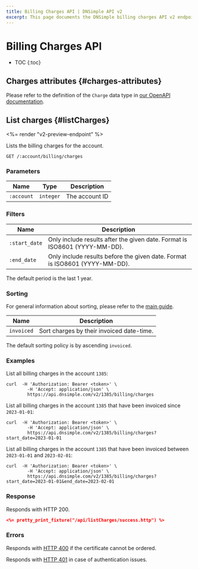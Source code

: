 ```yaml
---
title: Billing Charges API | DNSimple API v2
excerpt: This page documents the DNSimple billing charges API v2 endpoint.
---
```


# Billing Charges API

* TOC
{:toc}


## Charges attributes {#charges-attributes}

Please refer to the definition of the `Charge` data type in [our OpenAPI documentation](/v2/openapi.yml).


## List charges {#listCharges}

<%= render "v2-preview-endpoint" %>

Lists the billing charges for the account.

~~~
GET /:account/billing/charges
~~~

### Parameters

| Name       | Type      | Description    |
| ---------- | --------- | -------------- |
| `:account` | `integer` | The account ID |

### Filters

| Name          | Description                                                                 |
| ------------- | --------------------------------------------------------------------------- |
| `:start_date` | Only include results after the given date. Format is ISO8601 (YYYY-MM-DD).  |
| `:end_date`   | Only include results before the given date. Format is ISO8601 (YYYY-MM-DD). |

The default period is the last 1 year.

### Sorting

For general information about sorting, please refer to the [main guide](/v2/#sorting).

| Name       | Description                               |
| ---------- | ----------------------------------------- |
| `invoiced` | Sort charges by their invoiced date-time. |

The default sorting policy is by ascending `invoiced`.

### Examples

List all billing charges in the account `1385`:

~~~shell
curl  -H 'Authorization: Bearer <token>' \
        -H 'Accept: application/json' \
        https://api.dnsimple.com/v2/1385/billing/charges
~~~

List all billing charges in the account `1385` that have been invoiced since `2023-01-01`:

~~~shell
curl  -H 'Authorization: Bearer <token>' \
        -H 'Accept: application/json' \
        https://api.dnsimple.com/v2/1385/billing/charges?start_date=2023-01-01
~~~

List all billing charges in the account `1385` that have been invoiced between `2023-01-01` and `2023-02-01`:

~~~shell
curl  -H 'Authorization: Bearer <token>' \
        -H 'Accept: application/json' \
        https://api.dnsimple.com/v2/1385/billing/charges?start_date=2023-01-01&end_date=2023-02-01
~~~

### Response

Responds with HTTP 200.

~~~json
<%= pretty_print_fixture("/api/listCharges/success.http") %>
~~~

### Errors

Responds with [HTTP 400](/v2/#bad-request) if the certificate cannot be ordered.

Responds with [HTTP 401](/v2/#unauthorized) in case of authentication issues.
